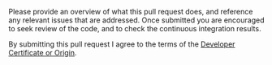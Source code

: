 Please provide an overview of what this pull request does, and reference any
relevant issues that are addressed. Once submitted you are encouraged to seek
review of the code, and to check the continuous integration results.

By submitting this pull request I agree to the terms of the
[Developer Certificate or Origin][dco].

  [dco]: https://developercertificate.org/
